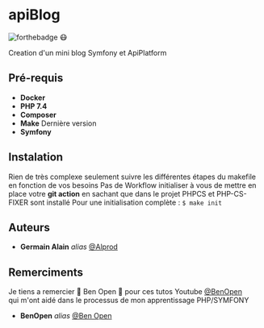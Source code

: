 # apiBlog
![forthebadge](https://forthebadge.com/images/badges/built-with-love.svg) :mask:

Creation d'un mini blog Symfony et ApiPlatform

## Pré-requis

-   **Docker**
-   **PHP 7.4**
-   **Composer**
-   **Make** Dernière version
-   **Symfony**

## Instalation
Rien de très complexe seulement suivre les différentes étapes du makefile en fonction de vos besoins
Pas de Workflow initialiser à vous de mettre en place votre **git action** en sachant que dans le projet PHPCS et PHP-CS-FIXER sont installé
Pour une initialisation complète :
```$ make init```

## Auteurs

-   **Germain Alain** _alias_ [@Alprod](https://github.com/Alprod)


## Remerciments

Je tiens a remercier :tada: Ben Open :tada: pour ces tutos Youtube [@BenOpen](https://www.youtube.com/channel/UCl-eoZ97KHBFuiy2CxxI2YA)  
qui m'ont aidé dans le processus de mon apprentissage PHP/SYMFONY
-   **BenOpen** _alias_ [@Ben Open](https://gitlab.com/benopen)
